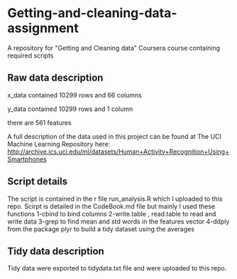 # Getting-and-cleaning-data-assignment

A repository for "Getting and Cleaning data" Coursera course containing required scripts

## Raw data description

x_data contained 10299 rows and  66 columns

y_data contained 10299 rows and  1 column

there are 561 features


A full description of the data used in this project can be found at The UCI Machine Learning Repository here: http://archive.ics.uci.edu/ml/datasets/Human+Activity+Recognition+Using+Smartphones


## Script details
The script is contained in the r file run_analysis.R which I uploaded to this repo.
Scirpt is detailed in the CodeBook.md file but mainly I used these functions
1-cbind to bind columns
2-write.table , read.table to read and write data
3-grep to find mean and std words in the features vector
4-ddply from the package plyr to build a tidy dataset using the averages


## Tidy data description

Tidy data were exported to tidydata.txt file and were uploaded to this repo.
